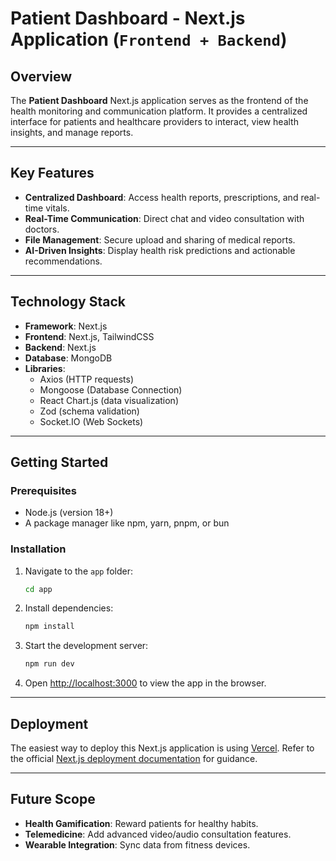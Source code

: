 # Patient Dashboard - Next.js Application (`Frontend + Backend`)

## Overview
The **Patient Dashboard** Next.js application serves as the frontend of the health monitoring and communication platform. It provides a centralized interface for patients and healthcare providers to interact, view health insights, and manage reports.

---

## Key Features
- **Centralized Dashboard**: Access health reports, prescriptions, and real-time vitals.
- **Real-Time Communication**: Direct chat and video consultation with doctors.
- **File Management**: Secure upload and sharing of medical reports.
- **AI-Driven Insights**: Display health risk predictions and actionable recommendations.

---

## Technology Stack
- **Framework**: Next.js
- **Frontend**: Next.js, TailwindCSS
- **Backend**: Next.js
- **Database**: MongoDB
- **Libraries**: 
  - Axios (HTTP requests)
  - Mongoose (Database Connection)
  - React Chart.js (data visualization)
  - Zod (schema validation)
  - Socket.IO (Web Sockets)

---

## Getting Started

### Prerequisites
- Node.js (version 18+)
- A package manager like npm, yarn, pnpm, or bun

### Installation
1. Navigate to the `app` folder:
   ```bash
   cd app
   ```

2. Install dependencies:
   ```bash
   npm install
   ```

3. Start the development server:
   ```bash
   npm run dev
   ```

4. Open [http://localhost:3000](http://localhost:3000) to view the app in the browser.

---

## Deployment
The easiest way to deploy this Next.js application is using [Vercel](https://vercel.com). Refer to the official [Next.js deployment documentation](https://nextjs.org/docs/deployment) for guidance.

---

## Future Scope
- **Health Gamification**: Reward patients for healthy habits.
- **Telemedicine**: Add advanced video/audio consultation features.
- **Wearable Integration**: Sync data from fitness devices.
